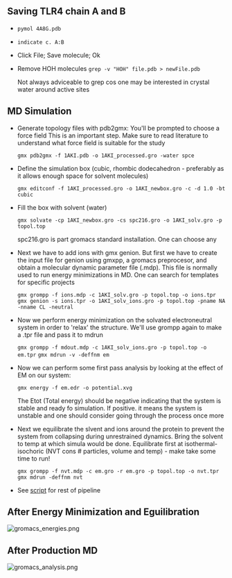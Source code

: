 Saving TLR4 chain A and B
----
- `pymol 4A8G.pdb`
- `indicate c. A:B
`
- Click File; Save molecule; Ok
- Remove HOH molecules 
	`grep -v "HOH" file.pdb > newFile.pdb`
	
	Not always adviceable to grep cos one may be interested 
	in crystal water around active sites
	
MD Simulation
----
- Generate topology files with pdb2gmx: You'll be prompted to choose a force field
	This is an important step. Make sure to read literature to understand what
	force field is suitable for the study
	
	`gmx pdb2gmx -f 1AKI.pdb -o 1AKI_processed.gro -water spce`
	
- Define the simulation box (cubic, rhombic dodecahedron - preferably as it allows 
	enough space for solvent molecules)
	
	`gmx editconf -f 1AKI_processed.gro -o 1AKI_newbox.gro -c -d 1.0 -bt cubic`
	
- Fill the box with solvent (water)

	`gmx solvate -cp 1AKI_newbox.gro -cs spc216.gro -o 1AKI_solv.gro -p topol.top`
	
	spc216.gro is part gromacs standard installation. One can choose any
- Next we have to add ions with gmx genion. But first we have to create the input
	file for genion using gmxpp, a gromacs preprocesor, and obtain a molecular
	dynamic parameter file (.mdp). This file is normally used to run energy 
	minimizations in MD. One can search for templates for specific projects
	
	`gmx grompp -f ions.mdp -c 1AKI_solv.gro -p topol.top -o ions.tpr`
	`gmx genion -s ions.tpr -o 1AKI_solv_ions.gro -p topol.top -pname NA -nname CL -neutral`
	
- Now we perform energy minimization on the solvated electroneutral system in order to
	'relax' the structure. We'll use grompp again to make a .tpr file and pass it to 
	mdrun
	
	`gmx grompp -f mdout.mdp -c 1AKI_solv_ions.gro -p topol.top -o em.tpr`
	`gmx mdrun -v -deffnm em`
	
- Now we can perform some first pass analysis by looking at the effect of EM on our system:

	`gmx energy -f em.edr -o potential.xvg`
	
	The Etot (Total energy) should be negative indicating that the system is stable and
	ready fo simulation. If positive. it means the system is unstable and one should
	consider going through the process once more
- Next we equilibrate the slvent and ions around the protein to prevent the system from
	collapsing during unrestrained dynamics. Bring the solvent to temp at which simula
	would be done. Equilibrate first at isothermal-isochoric (NVT cons # particles,
	volume and temp) - make take some time to run!
	
	`gmx grompp -f nvt.mdp -c em.gro -r em.gro -p topol.top -o nvt.tpr`
	`gmx mdrun -deffnm nvt`

- See [script](https://github.com/esohkevin/NTD-MANE/blob/master/mds_analysis/script.sh) for rest of pipeline

After Energy Minimization and Eguilibration
----
![gromacs_energies.png](https://github.com/esohkevin/NTD-MANE/blob/master/mds_analysis/grom_energies.png)

After Production MD
----
![gromacs_analysis.png](https://github.com/esohkevin/NTD-MANE/blob/master/mds_analysis/grom_analysis.png)


